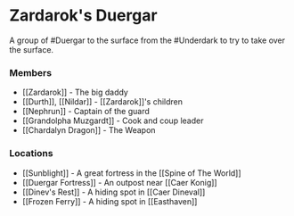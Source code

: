 # Zardarok's Duergar 
A group of #Duergar to the surface from the #Underdark to try to take over the surface.

### Members
- [[Zardarok]] - The big daddy
- [[Durth]], [[Nildar]] - [[Zardarok]]'s children
- [[Nephrun]] - Captain of the guard
- [[Grandolpha Muzgardt]] - Cook and coup leader
- [[Chardalyn Dragon]] - The Weapon

### Locations
- [[Sunblight]] - A great fortress in the [[Spine of The World]]
- [[Duergar Fortress]] - An outpost near [[Caer Konig]]
- [[Dinev's Rest]] - A hiding spot in [[Caer Dineval]]
- [[Frozen Ferry]] - A hiding spot in [[Easthaven]]